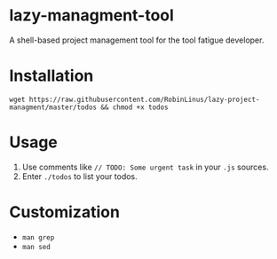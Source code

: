 # lazy-managment-tool
A shell-based project management tool for the tool fatigue developer.

# Installation 
`wget https://raw.githubusercontent.com/RobinLinus/lazy-project-managment/master/todos && chmod +x todos`

# Usage 
1. Use comments like `// TODO: Some urgent task` in your `.js` sources.
2. Enter `./todos` to list your todos.

# Customization
- `man grep`
- `man sed`
